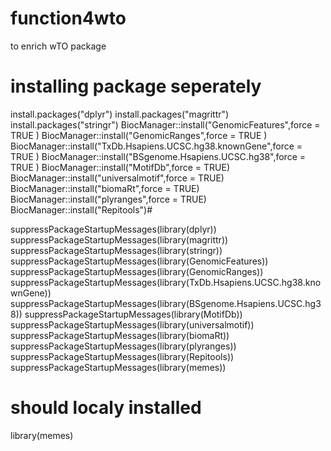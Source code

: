 # function4wto
to enrich wTO package 






# installing package seperately 
install.packages("dplyr")
install.packages("magrittr")
install.packages("stringr")
BiocManager::install("GenomicFeatures",force = TRUE  )
BiocManager::install("GenomicRanges",force = TRUE  )
BiocManager::install("TxDb.Hsapiens.UCSC.hg38.knownGene",force = TRUE ) 
BiocManager::install("BSgenome.Hsapiens.UCSC.hg38",force = TRUE )
BiocManager::install("MotifDb",force = TRUE)
BiocManager::install("universalmotif",force = TRUE)
BiocManager::install("biomaRt",force = TRUE)
BiocManager::install("plyranges",force = TRUE)
BiocManager::install("Repitools")#


suppressPackageStartupMessages(library(dplyr))
suppressPackageStartupMessages(library(magrittr))
suppressPackageStartupMessages(library(stringr))
suppressPackageStartupMessages(library(GenomicFeatures))
suppressPackageStartupMessages(library(GenomicRanges))
suppressPackageStartupMessages(library(TxDb.Hsapiens.UCSC.hg38.knownGene))
suppressPackageStartupMessages(library(BSgenome.Hsapiens.UCSC.hg38))
suppressPackageStartupMessages(library(MotifDb))
suppressPackageStartupMessages(library(universalmotif))
suppressPackageStartupMessages(library(biomaRt))
suppressPackageStartupMessages(library(plyranges))
suppressPackageStartupMessages(library(Repitools))
suppressPackageStartupMessages(library(memes))
# should localy installed
library(memes)
